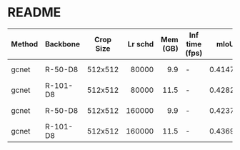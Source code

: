 # README
| Method | Backbone | Crop Size | Lr schd | Mem (GB) | Inf time (fps) |  mIoU  | mIoU(multi scale) |                                                                                                                                                                                      download                                                                                                                                                                                      |
|--------|----------|-----------|--------:|---------:|----------------|-------:|-------------------|------------------------------------------------------------------------------------------------------------------------------------------------------------------------------------------------------------------------------------------------------------------------------------------------------------------------------------------------------------------------------------|
| gcnet  | R-50-D8  | 512x512   |   80000 |      9.9 | -              | 0.4147 | -                 | [model](https://open-mmlab.s3.ap-northeast-2.amazonaws.com/mmsegmentation/models/gcnet/gcnet_r50-d8_512x512_80k_ade20k/gcnet_r50-d8_512x512_80k_ade20k_20200614_185146-91a6da41.pth) &#124; [log](https://open-mmlab.s3.ap-northeast-2.amazonaws.com/mmsegmentation/models/gcnet/gcnet_r50-d8_512x512_80k_ade20k/gcnet_r50-d8_512x512_80k_ade20k_20200614_185146.log.json)         |
| gcnet  | R-101-D8 | 512x512   |   80000 |     11.5 | -              | 0.4282 | -                 | [model](https://open-mmlab.s3.ap-northeast-2.amazonaws.com/mmsegmentation/models/gcnet/gcnet_r101-d8_512x512_80k_ade20k/gcnet_r101-d8_512x512_80k_ade20k_20200615_020811-c3fcb6dd.pth) &#124; [log](https://open-mmlab.s3.ap-northeast-2.amazonaws.com/mmsegmentation/models/gcnet/gcnet_r101-d8_512x512_80k_ade20k/gcnet_r101-d8_512x512_80k_ade20k_20200615_020811.log.json)     |
| gcnet  | R-50-D8  | 512x512   |  160000 |      9.9 | -              | 0.4237 | -                 | [model](https://open-mmlab.s3.ap-northeast-2.amazonaws.com/mmsegmentation/models/gcnet/gcnet_r50-d8_512x512_160k_ade20k/gcnet_r50-d8_512x512_160k_ade20k_20200615_224122-d95f3e1f.pth) &#124; [log](https://open-mmlab.s3.ap-northeast-2.amazonaws.com/mmsegmentation/models/gcnet/gcnet_r50-d8_512x512_160k_ade20k/gcnet_r50-d8_512x512_160k_ade20k_20200615_224122.log.json)     |
| gcnet  | R-101-D8 | 512x512   |  160000 |     11.5 | -              | 0.4369 | -                 | [model](https://open-mmlab.s3.ap-northeast-2.amazonaws.com/mmsegmentation/models/gcnet/gcnet_r101-d8_512x512_160k_ade20k/gcnet_r101-d8_512x512_160k_ade20k_20200615_225406-615528d7.pth) &#124; [log](https://open-mmlab.s3.ap-northeast-2.amazonaws.com/mmsegmentation/models/gcnet/gcnet_r101-d8_512x512_160k_ade20k/gcnet_r101-d8_512x512_160k_ade20k_20200615_225406.log.json) |
